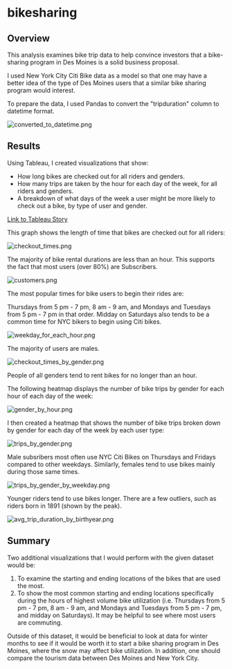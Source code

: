 # bikesharing

## Overview

This analysis examines bike trip data to help convince investors that a bike-sharing program in Des Moines is a solid business proposal. 

I used New York City Citi Bike data as a model so that one may have a better idea of the type of Des Moines users that a similar bike sharing program would interest.

To prepare the data, I used Pandas to convert the "tripduration" column to datetime format.

![converted_to_datetime.png](https://github.com/stephperillo/bikesharing/blob/main/Resources/converted_to_datetime.png)

## Results

Using Tableau, I created visualizations that show:

- How long bikes are checked out for all riders and genders.
- How many trips are taken by the hour for each day of the week, for all riders and genders.
- A breakdown of what days of the week a user might be more likely to check out a bike, by type of user and gender.

[Link to Tableau Story](https://public.tableau.com/views/dashboard_16559352930370/NYCCitiBikeStory?:language=en-US&:display_count=n&:origin=viz_share_link)

This graph shows the length of time that bikes are checked out for all riders:

![checkout_times.png](https://github.com/stephperillo/bikesharing/blob/main/Resources/checkout_times.png)

The majority of bike rental durations are less than an hour. This supports the fact that most users (over 80%) are Subscribers. 

![customers.png](https://github.com/stephperillo/bikesharing/blob/main/Resources/customers.png)

The most popular times for bike users to begin their rides are: 

Thursdays from 5 pm - 7 pm, 8 am - 9 am, and Mondays and Tuesdays from 5 pm - 7 pm in that order. Midday on Saturdays also tends to be a common time for NYC bikers to begin using Citi bikes.

![weekday_for_each_hour.png](https://github.com/stephperillo/bikesharing/blob/main/Resources/weekday_for_each_hour.png) 

The majority of users are males.

![checkout_times_by_gender.png](https://github.com/stephperillo/bikesharing/blob/main/Resources/checkout_times_by_gender.png)

People of all genders tend to rent bikes for no longer than an hour.

The following heatmap displays the number of bike trips by gender for each hour of each day of the week:

![gender_by_hour.png](https://github.com/stephperillo/bikesharing/blob/main/Resources/gender_by_hour.png)

I then created a heatmap that shows the number of bike trips broken down by gender for each day of the week by each user type:

![trips_by_gender.png](https://github.com/stephperillo/bikesharing/blob/main/Resources/trips_by_gender.png)

Male subsribers most often use NYC Citi Bikes on Thursdays and Fridays compared to other weekdays. Similarly, females tend to use bikes mainly during those same times.

![trips_by_gender_by_weekday.png](https://github.com/stephperillo/bikesharing/blob/main/Resources/trips_by_gender_by_weekday.png)

Younger riders tend to use bikes longer. There are a few outliers, such as riders born in 1891 (shown by the peak).

![avg_trip_duration_by_birthyear.png](https://github.com/stephperillo/bikesharing/blob/main/Resources/avg_trip_duration_by_birthyear.png)

## Summary

Two additional visualizations that I would perform with the given dataset would be:
1. To examine the starting and ending locations of the bikes that are used the most. 
2. To show the most common starting and ending locations specifically during the hours of highest volume bike utilization (i.e. Thursdays from 5 pm - 7 pm, 8 am - 9 am, and Mondays and Tuesdays from 5 pm - 7 pm, and midday on Saturdays). It may be helpful to see where most users are commuting.

Outside of this dataset, it would be beneficial to look at data for winter months to see if it would be worth it to start a bike sharing program in Des Moines, where the snow may affect bike utilization. In addition, one should compare the tourism data between Des Moines and New York City.
